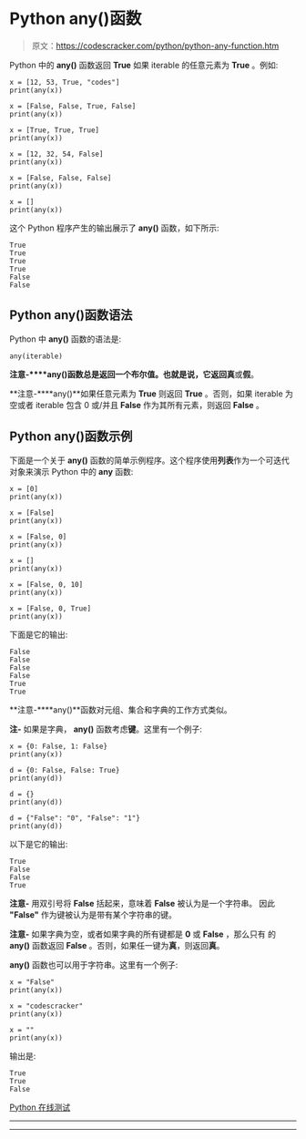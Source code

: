 # Python any()函数

> 原文：<https://codescracker.com/python/python-any-function.htm>

Python 中的 **any()** 函数返回 **True** 如果 iterable 的任意元素为 **True** 。例如:

```
x = [12, 53, True, "codes"]
print(any(x))

x = [False, False, True, False]
print(any(x))

x = [True, True, True]
print(any(x))

x = [12, 32, 54, False]
print(any(x))

x = [False, False, False]
print(any(x))

x = []
print(any(x))
```

这个 Python 程序产生的输出展示了 **any()** 函数，如下所示:

```
True
True
True
True
False
False
```

## Python any()函数语法

Python 中 **any()** 函数的语法是:

```
any(iterable)
```

**注意-****any()**函数总是返回一个布尔值。也就是说，它返回**真**或**假**。

**注意-****any()**如果任意元素为 **True** 则返回 **True** 。否则，如果 iterable 为空或者 iterable 包含 0 或/并且 **False** 作为其所有元素，则返回 **False** 。

## Python any()函数示例

下面是一个关于 **any()** 函数的简单示例程序。这个程序使用**列表**作为一个可迭代对象来演示 Python 中的 **any** 函数:

```
x = [0]
print(any(x))

x = [False]
print(any(x))

x = [False, 0]
print(any(x))

x = []
print(any(x))

x = [False, 0, 10]
print(any(x))

x = [False, 0, True]
print(any(x))
```

下面是它的输出:

```
False
False
False
False
True
True
```

**注意-****any()**函数对元组、集合和字典的工作方式类似。

**注-** 如果是字典， **any()** 函数考虑**键**。这里有一个例子:

```
x = {0: False, 1: False}
print(any(x))

d = {0: False, False: True}
print(any(d))

d = {}
print(any(d))

d = {"False": "0", "False": "1"}
print(any(d))
```

以下是它的输出:

```
True
False
False
True
```

**注意-** 用双引号将 **False** 括起来，意味着 **False** 被认为是一个字符串。 因此 **"False"** 作为键被认为是带有某个字符串的键。

**注意-** 如果字典为空，或者如果字典的所有键都是 **0** 或 **False** ，那么只有 的 **any()** 函数返回 **False** 。否则，如果任一键为**真**，则返回**真**。

**any()** 函数也可以用于字符串。这里有一个例子:

```
x = "False"
print(any(x))

x = "codescracker"
print(any(x))

x = ""
print(any(x))
```

输出是:

```
True
True
False
```

[Python 在线测试](/exam/showtest.php?subid=10)

* * *

* * *